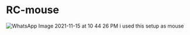 # RC-mouse
![WhatsApp Image 2021-11-15 at 10 44 26 PM](https://user-images.githubusercontent.com/69507744/141825733-2d70ad11-deb5-4f29-9da2-f3723c84064b.jpeg)
i used this setup as mouse
